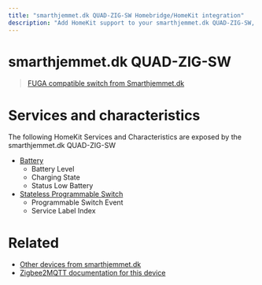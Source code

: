 ```yaml
---
title: "smarthjemmet.dk QUAD-ZIG-SW Homebridge/HomeKit integration"
description: "Add HomeKit support to your smarthjemmet.dk QUAD-ZIG-SW, using Homebridge, Zigbee2MQTT and homebridge-z2m."
---
```

<!---
This file has been GENERATED using src/docgen/docgen.ts
DO NOT EDIT THIS FILE MANUALLY!
-->
# smarthjemmet.dk QUAD-ZIG-SW
> [FUGA compatible switch from Smarthjemmet.dk](https://smarthjemmet.dk)


# Services and characteristics
The following HomeKit Services and Characteristics are exposed by
the smarthjemmet.dk QUAD-ZIG-SW

* [Battery](../../battery.md)
  * Battery Level
  * Charging State
  * Status Low Battery
* [Stateless Programmable Switch](../../action.md)
  * Programmable Switch Event
  * Service Label Index


# Related
* [Other devices from smarthjemmet.dk](../index.md#smarthjemmet_dk)
* [Zigbee2MQTT documentation for this device](https://www.zigbee2mqtt.io/devices/QUAD-ZIG-SW.html)